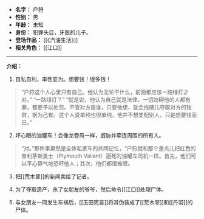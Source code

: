 
- **名字：** 户狩
- **性别：** 男
- **年龄：** 未知
- **身份：** 犯罪头目，牙医的儿子。
- **登场作品：** [[《汽油生活》]]
- **相关角色：** [[江口]]

---

**介绍：** 

1. 自私自利，率性妄为。想要钱！很多钱！

> “户狩这个人心里只有自己。他认为无论干什么，前面都应该一路绿灯才对。”
> “一路绿灯？”
> “就是说，他认为自己就是法律。一切妨碍他的人都有罪，都要予以处罚。不管对方是谁，只要他想，就会找碴儿夺取对方的钱财，据为己有。这个人说单纯也很单纯，他并不想支配别人，只是想要钱而已。”

2. 坏心眼的油罐车！会像龙卷风一样，威胁并牵连周围的所有人。

>  “对。”那件事果然是全体私家车的共同记忆，“户狩就和那个差点儿把红色的普利茅斯勇士（Plymouth Valiant）逼死的油罐车司机一样。首先，他们可以平心静气地恐吓他人；其次，他们都很难缠。

3. 把[[荒木翠]]的新闻卖给了记者。

4. 为了夺取遗产，杀了女朋友的爷爷，然后命令[[江口]]处理尸体。

5. 与女朋友一同发生车祸后，[[玉田宪吾]]将其伪装成了[[荒木翠]]和[[丹羽]]的尸体。